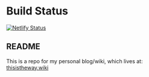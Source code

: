 # Build Status

[![Netlify Status](https://api.netlify.com/api/v1/badges/95bb2f77-adda-4de4-bac8-355891af6b9b/deploy-status)](https://app.netlify.com/sites/gracious-snyder-394798/deploys)

## README

This is a repo for my personal blog/wiki, which lives at:\
[thisistheway.wiki](https://thisistheway.wiki)
